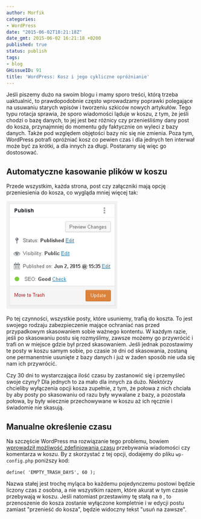 ```yaml
---
author: Morfik
categories:
- WordPress
date: "2015-06-02T18:21:18Z"
date_gmt: 2015-06-02 16:21:18 +0200
published: true
status: publish
tags:
- blog
GHissueID: 91
title: 'WordPress: Kosz i jego cykliczne opróżnianie'
---
```


Jeśli piszemy dużo na swoim blogu i mamy sporo treści, którą trzeba uaktualnić, to prawdopodobnie
często wprowadzamy poprawki polegające na usuwaniu starych wpisów i tworzeniu szkiców nowych
artykułów. Tego typu rotacja sprawia, że sporo wiadomości ląduje w koszu, z tym, że jeśli chodzi o
bazę danych, to jej jest bez różnicy czy przenieśliśmy dany post do kosza, przynajmniej do momentu
gdy faktycznie on wyleci z bazy danych. Także pod względem objętości bazy nic się nie zmienia. Poza
tym, WordPress potrafi opróżniać kosz co pewien czas i dla jednych ten interwał może być za krótki,
a dla innych za długi. Postaramy się więc go dostosować.

<!--more-->
## Automatyczne kasowanie plików w koszu

Przede wszystkim, każda strona, post czy załączniki mają opcję przeniesienia do kosza, co wygląda
mniej więcej tak:

![](/img/2015/06/1.wordpress-kosz.png#small)

Po tej czynności, wszystkie posty, które usuniemy, trafią do koszta. To jest swojego rodzaju
zabezpieczenie mające ochraniać nas przed przypadkowym skasowaniem sobie ważnego kontentu. W każdym
razie, jeśli po skasowaniu postu się rozmyślimy, zawsze możemy go przywrócić i trafi on w miejsce
gdzie był przed skasowaniem. Jeśli jednak pozostawimy te posty w koszu samym sobie, po czasie `30`
dni od skasowania, zostaną one permanentnie usunięte z bazy danych i już w żaden sposób nie uda się
nam ich przywrócić.

Czy 30 dni to wystarczająca ilość czasu by zastanowić się i przemyśleć swoje czyny? Dla jednych to
za mało dla innych za dużo. Niektórzy chcieliby wyłączenia opcji kosza zupełnie, z tym, że połowa z
nich chciała by aby posty po skasowaniu od razu były wywalane z bazy, a pozostała połowa, by były
wiecznie przechowywane w koszu aż ich ręcznie i świadomie nie skasują.

## Manualne określenie czasu

Na szczęście WordPress ma rozwiązanie tego problemu, bowiem [wprowadził możliwość zdefiniowania
czasu](https://codex.wordpress.org/Trash_status) przebywania wiadomości czy komentarza w koszu. By z
skorzystać z tej opcji, dodajemy do pliku `wp-config.php` poniższy kod:

    define( 'EMPTY_TRASH_DAYS', 60 );

Nazwa stałej jest trochę myląca bo każdemu pojedynczemu postowi będzie liczony czas z osobna, a nie
wszystkim razem, które akurat w tym czasie przebywają w koszu. Jeśli natomiast przestawimy tę stałą
na `0` , to przenoszenie do kosza zostanie wyłączone kompletnie i w edycji postu zamiast "przenieść
do kosza", będzie widoczny tekst "usuń na zawsze".
